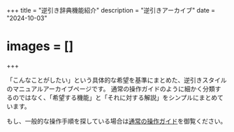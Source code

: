 +++
title = "逆引き辞典機能紹介"
description = "逆引きアーカイブ"
date = "2024-10-03"
# images = []
+++

「こんなことがしたい」という具体的な希望を基準にまとめた、逆引きスタイルのマニュアルアーカイブページです。
通常の操作ガイドのように細かく分類するのではなく、「希望する機能」と「それに対する解説」をシンプルにまとめています。

もし、一般的な操作手順を探している場合は[通常の操作ガイド](/docs/manual/quickstart/)を御覧ください。
